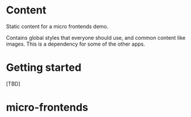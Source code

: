 # Content

Static content for a micro frontends demo.

Contains global styles that everyone should use, and common content like images.
This is a dependency for some of the other apps.

# Getting started

[TBD]
# micro-frontends
